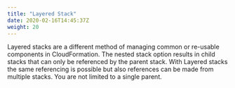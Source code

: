 ```yaml
---
title: "Layered Stack"
date: 2020-02-16T14:45:37Z
weight: 20
---
```


Layered stacks are a different method of managing common or re-usable components in CloudFormation. The nested stack option results in child stacks that can only be referenced by the parent stack. With Layered stacks the same referencing is possible but also references can be made from multiple stacks. You are not limited to a single parent.
